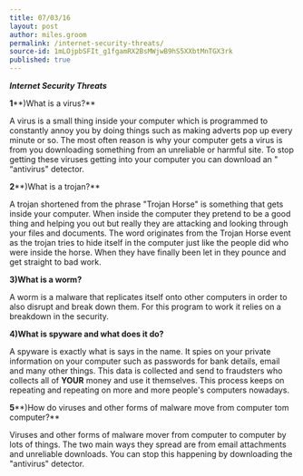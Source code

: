 ```yaml
---
title: 07/03/16
layout: post
author: miles.groom
permalink: /internet-security-threats/
source-id: 1mLOjpbSFIt_g1fgamRX2BsMWjwB9hS5XXbtMnTGX3rk
published: true
---
```

**_Internet Security Threats_**

**1****)What is a virus?**

A virus is a small thing inside your computer which is programmed to constantly annoy you by doing things such as making adverts pop up every minute or so. The most often reason is why your computer gets a virus is from you downloading something from an unreliable or harmful site. To stop getting these viruses getting into your computer you can download an " “antivirus" detector.

**2****)What is a trojan?**

A trojan shortened from the phrase "Trojan Horse" is something that gets inside your computer. When inside the computer they pretend to be a good thing and helping you out but really they are attacking and looking through your files and documents. The word originates from the Trojan Horse event as the trojan tries to hide itself in the computer just like the people did who were inside the horse. When they have finally been let in they pounce and get straight to bad work.

**3)What is a worm?**

A worm is a malware that replicates itself onto other computers in order to also disrupt and break down them. For this program to work it relies on a breakdown in the security. 

**4)What is spyware and what does it do?**

A spyware is exactly what is says in the name. It spies on your private information on your computer such as passwords for bank details, email and many other things. This data is collected and send to fraudsters who collects all of **YOUR** money and use it themselves. This process keeps on repeating and repeating on more and more people's computers nowadays.

**5****)How do viruses and other forms of malware move from computer tom computer?**

Viruses and other forms of malware mover from computer to computer by lots of things. The two main ways they spread are from email attachments and unreliable downloads. You can stop this happening by downloading the "antivirus" detector.

